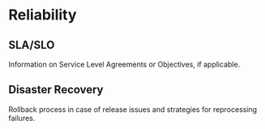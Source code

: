 # Reliability

## SLA/SLO
Information on Service Level Agreements or Objectives, if applicable.

## Disaster Recovery
Rollback process in case of release issues and strategies for reprocessing failures.
